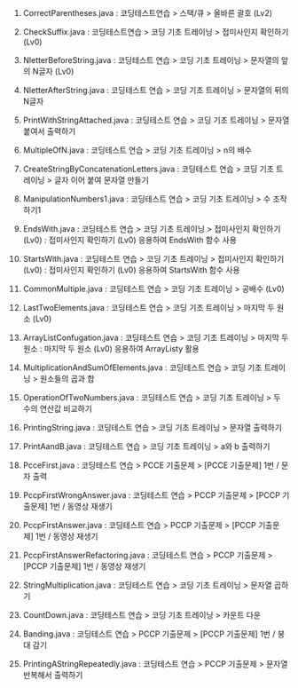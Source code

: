 1. CorrectParentheses.java
   : 코딩테스트연습 > 스택/큐 > 올바른 괄호 (Lv2)

2. CheckSuffix.java
   : 코딩테스트연습 > 코딩 기초 트레이닝 > 접미사인지 확인하기 (Lv0)

3. NletterBeforeString.java
   : 코딩테스트 연습 > 코딩 기초 트레이닝 > 문자열의 앞의 N글자 (Lv0)
4. NletterAfterString.java
   : 코딩테스트 연습 > 코딩 기초 트레이닝 > 문자열의 뒤의 N글자

5. PrintWithStringAttached.java
   : 코딩테스트 연습 > 코딩 기초 트레이닝 > 문자열 붙여서 출력하기

6. MultipleOfN.java
   : 코딩테스트 연습 > 코딩 기초 트레이닝 > n의 배수

7. CreateStringByConcatenationLetters.java
   : 코딩테스트 연습 > 코딩 기초 트레이닝 > 글자 이어 붙여 문자열 만들기

8. ManipulationNumbers1.java
   : 코딩테스트 연습 > 코딩 기초 트레이닝 > 수 조작하기1

9. EndsWith.java
   : 코딩테스트 연습 > 코딩 기초 트레이닝 > 접미사인지 확인하기 (Lv0)
   : 접미사인지 확인하기 (Lv0) 응용하여 EndsWith 함수 사용
   
10. StartsWith.java
   : 코딩테스트 연습 > 코딩 기초 트레이닝 > 접미사인지 확인하기 (Lv0)
   : 접미사인지 확인하기 (Lv0) 응용하여 StartsWith 함수 사용

11. CommonMultiple.java
   : 코딩테스트 연습 > 코딩 기초 트레이닝 > 공배수 (Lv0)

12. LastTwoElements.java
   : 코딩테스트 연습 > 코딩 기초 트레이닝 > 마지막 두 원소 (Lv0)

13. ArrayListConfugation.java
   : 코딩테스트 연습 > 코딩 기초 트레이닝 > 마지막 두 원소
   : 마지막 두 원소 (Lv0) 응용하여 ArrayListy 활용

14. MultiplicationAndSumOfElements.java
   : 코딩테스트 연습 > 코딩 기초 트레이닝 > 원소들의 곱과 합

15. OperationOfTwoNumbers.java
   : 코딩테스트 연습 > 코딩 기초 트레이닝 > 두 수의 연산값 비교하기

16. PrintingString.java
   : 코딩테스트 연습 > 코딩 기초 트레이닝 > 문자열 출력하기

17. PrintAandB.java
   : 코딩테스트 연습 > 코딩 기초 트레이닝 > a와 b 출력하기

18. PcceFirst.java
   : 코딩테스트 연습 > PCCE 기출문제 > [PCCE 기출문제] 1번 / 문자 출력

19. PccpFirstWrongAnswer.java
   : 코딩테스트 연습 > PCCP 기출문제 > [PCCP 기출문제] 1번 / 동영상 재생기

20. PccpFirstAnswer.java
   : 코딩테스트 연습 > PCCP 기출문제 > [PCCP 기출문제] 1번 / 동영상 재생기

21. PccpFirstAnswerRefactoring.java
   : 코딩테스트 연습 > PCCP 기출문제 > [PCCP 기출문제] 1번 / 동영상 재생기

22. StringMultiplication.java
   : 코딩테스트 연습 > 코딩 기초 트레이닝 > 문자열 곱하기

23. CountDown.java
   : 코딩테스트 연습 > 코딩 기초 트레이닝 > 카운트 다운

24. Banding.java
   : 코딩테스트 연습 > PCCP 기출문제 > [PCCP 기출문제] 1번 / 붕대 감기

25. PrintingAStringRepeatedly.java
   : 코딩테스트 연습 > PCCP 기출문제 > 문자열 반복해서 출력하기